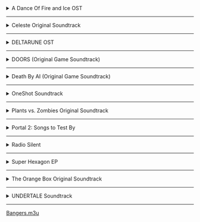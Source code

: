 <!--
TODO:
- Celeste Soundtrack in FLAC (currently MP3s from Steam)
- Celeste
B-Sides & Farewell
- JS&B OST
- Minecraft OST (maybe not, Microsoft might get mad)
- Geometry Dash (with the NCS event levels)
- Cuphead OST
-->
<!-- files -->
<details>
	<hr />
	<summary>A Dance Of Fire and Ice OST</summary>
	<a
		class="link"
		href="A%20Dance%20Of%20Fire%20and%20Ice%20OST%2FA%20Dance%20Of%20Fire%20And%20Ice%20OST.jpg"
		>A Dance Of Fire And Ice OST.jpg</a
	><br />
	<a
		class="link"
		href="A%20Dance%20Of%20Fire%20and%20Ice%20OST%2FA%20Dance%20of%20Fire%20and%20Ice.flac"
		>A Dance of Fire and Ice.flac</a
	><br />
	<a class="link" href="A%20Dance%20Of%20Fire%20and%20Ice%20OST%2FOffbeats.flac"
		>Offbeats.flac</a
	><br />
	<a
		class="link"
		href="A%20Dance%20Of%20Fire%20and%20Ice%20OST%2FThe%20Wind-Up.flac"
		>The Wind-Up.flac</a
	><br />
	<a
		class="link"
		href="A%20Dance%20Of%20Fire%20and%20Ice%20OST%2FLove%20Letters.flac"
		>Love Letters.flac</a
	><br />
	<a
		class="link"
		href="A%20Dance%20Of%20Fire%20and%20Ice%20OST%2FThe%20Midnight%20Train.flac"
		>The Midnight Train.flac</a
	><br />
	<a class="link" href="A%20Dance%20Of%20Fire%20and%20Ice%20OST%2FPulse.flac"
		>Pulse.flac</a
	><br />
	<a
		class="link"
		href="A%20Dance%20Of%20Fire%20and%20Ice%20OST%2FThanks%20For%20Playing%20My%20Game.flac"
		>Thanks For Playing My Game.flac</a
	><br />
	<a
		class="link"
		href="A%20Dance%20Of%20Fire%20and%20Ice%20OST%2FSpin%202%20Win.flac"
		>Spin 2 Win.flac</a
	><br />
	<a
		class="link"
		href="A%20Dance%20Of%20Fire%20and%20Ice%20OST%2FJungle%20City.flac"
		>Jungle City.flac</a
	><br />
	<a
		class="link"
		href="A%20Dance%20Of%20Fire%20and%20Ice%20OST%2FButterfly%20Planet.flac"
		>Butterfly Planet.flac</a
	><br />
	<a
		class="link"
		href="A%20Dance%20Of%20Fire%20and%20Ice%20OST%2FArtificial%20Chariot.flac"
		>Artificial Chariot.flac</a
	><br />
	<a
		class="link"
		href="A%20Dance%20Of%20Fire%20and%20Ice%20OST%2FThird%20Wave%20Flip-Flop.flac"
		>Third Wave Flip-Flop.flac</a
	><br />
	<a
		class="link"
		href="A%20Dance%20Of%20Fire%20and%20Ice%20OST%2FOne%20forgotten%20night.flac"
		>One forgotten night.flac</a
	><br />
	<a
		class="link"
		href="A%20Dance%20Of%20Fire%20and%20Ice%20OST%2FBonus%20-%20A%20Dance%20of%20Fire%20and%20Ice%20%5BRabbit%20ver.%5D.flac"
		>Bonus - A Dance of Fire and Ice [Rabbit ver.].flac</a
	><br />
	<a
		class="link"
		href="A%20Dance%20Of%20Fire%20and%20Ice%20OST%2FBonus%20-%20A%20Dance%20of%20Fire%20and%20Ice%20%5BSpooky%20ver.%5D.flac"
		>Bonus - A Dance of Fire and Ice [Spooky ver.].flac</a
	><br />
	<a class="link" href="A%20Dance%20Of%20Fire%20and%20Ice%20OST%2FIt%20Go.flac"
		>It Go.flac</a
	><br />
	<a class="link" href="A%20Dance%20Of%20Fire%20and%20Ice%20OST%2FLORELEI.flac"
		>LORELEI.flac</a
	><br />
</details>
<hr />
<details>
	<hr />
	<summary>Celeste Original Soundtrack</summary>
	<a
		class="link"
		href="Celeste%20Original%20Soundtrack%2FCeleste%20Original%20Soundtrack.png"
		>Celeste Original Soundtrack.png</a
	><br />
	<a class="link" href="Celeste%20Original%20Soundtrack%2FPrologue.mp3"
		>Prologue.mp3</a
	><br />
	<a class="link" href="Celeste%20Original%20Soundtrack%2FFirst%20Steps.mp3"
		>First Steps.mp3</a
	><br />
	<a class="link" href="Celeste%20Original%20Soundtrack%2FResurrections.mp3"
		>Resurrections.mp3</a
	><br />
	<a class="link" href="Celeste%20Original%20Soundtrack%2FAwake.mp3"
		>Awake.mp3</a
	><br />
	<a
		class="link"
		href="Celeste%20Original%20Soundtrack%2FPostcard%20from%20Celeste%20Mountain.mp3"
		>Postcard from Celeste Mountain.mp3</a
	><br />
	<a class="link" href="Celeste%20Original%20Soundtrack%2FChecking%20In.mp3"
		>Checking In.mp3</a
	><br />
	<a
		class="link"
		href="Celeste%20Original%20Soundtrack%2FSpirit%20of%20Hospitality.mp3"
		>Spirit of Hospitality.mp3</a
	><br />
	<a
		class="link"
		href="Celeste%20Original%20Soundtrack%2FScattered%20and%20Lost.mp3"
		>Scattered and Lost.mp3</a
	><br />
	<a class="link" href="Celeste%20Original%20Soundtrack%2FGolden.mp3"
		>Golden.mp3</a
	><br />
	<a class="link" href="Celeste%20Original%20Soundtrack%2FAnxiety.mp3"
		>Anxiety.mp3</a
	><br />
	<a
		class="link"
		href="Celeste%20Original%20Soundtrack%2FQuiet%20and%20Falling.mp3"
		>Quiet and Falling.mp3</a
	><br />
	<a class="link" href="Celeste%20Original%20Soundtrack%2FIn%20the%20Mirror.mp3"
		>In the Mirror.mp3</a
	><br />
	<a
		class="link"
		href="Celeste%20Original%20Soundtrack%2FMadeline%20and%20Theo.mp3"
		>Madeline and Theo.mp3</a
	><br />
	<a class="link" href="Celeste%20Original%20Soundtrack%2FStarjump.mp3"
		>Starjump.mp3</a
	><br />
	<a class="link" href="Celeste%20Original%20Soundtrack%2FReflection.mp3"
		>Reflection.mp3</a
	><br />
	<a
		class="link"
		href="Celeste%20Original%20Soundtrack%2FConfronting%20Myself.mp3"
		>Confronting Myself.mp3</a
	><br />
	<a class="link" href="Celeste%20Original%20Soundtrack%2FLittle%20Goth.mp3"
		>Little Goth.mp3</a
	><br />
	<a
		class="link"
		href="Celeste%20Original%20Soundtrack%2FReach%20for%20the%20Summit.mp3"
		>Reach for the Summit.mp3</a
	><br />
	<a class="link" href="Celeste%20Original%20Soundtrack%2FExhale.mp3"
		>Exhale.mp3</a
	><br />
	<a
		class="link"
		href="Celeste%20Original%20Soundtrack%2FHeart%20of%20the%20Mountain.mp3"
		>Heart of the Mountain.mp3</a
	><br />
	<a
		class="link"
		href="Celeste%20Original%20Soundtrack%2FMy%20Dearest%20Friends.mp3"
		>My Dearest Friends.mp3</a
	><br />
</details>
<hr />
<details>
	<hr />
	<summary>DELTARUNE OST</summary>
	<details>
		<hr />
		<summary>Chapter 1</summary>
		<a
			class="link"
			href="DELTARUNE%20OST%2FChapter%201%2FDELTARUNE%20Chapter%201%20OST.png"
			>DELTARUNE Chapter 1 OST.png</a
		><br />
		<a class="link" href="DELTARUNE%20OST%2FChapter%201%2FANOTHER%20HIM.flac"
			>ANOTHER HIM.flac</a
		><br />
		<a class="link" href="DELTARUNE%20OST%2FChapter%201%2FBeginning.flac"
			>Beginning.flac</a
		><br />
		<a class="link" href="DELTARUNE%20OST%2FChapter%201%2FSchool.flac"
			>School.flac</a
		><br />
		<a class="link" href="DELTARUNE%20OST%2FChapter%201%2FSusie.flac"
			>Susie.flac</a
		><br />
		<a class="link" href="DELTARUNE%20OST%2FChapter%201%2FThe%20Door.flac"
			>The Door.flac</a
		><br />
		<a class="link" href="DELTARUNE%20OST%2FChapter%201%2FCliffs.flac"
			>Cliffs.flac</a
		><br />
		<a class="link" href="DELTARUNE%20OST%2FChapter%201%2FThe%20Chase.flac"
			>The Chase.flac</a
		><br />
		<a class="link" href="DELTARUNE%20OST%2FChapter%201%2FThe%20Legend.flac"
			>The Legend.flac</a
		><br />
		<a class="link" href="DELTARUNE%20OST%2FChapter%201%2FLancer.flac"
			>Lancer.flac</a
		><br />
		<a class="link" href="DELTARUNE%20OST%2FChapter%201%2FRude%20Buster.flac"
			>Rude Buster.flac</a
		><br />
		<a class="link" href="DELTARUNE%20OST%2FChapter%201%2FEmpty%20Town.flac"
			>Empty Town.flac</a
		><br />
		<a class="link" href="DELTARUNE%20OST%2FChapter%201%2FWeird%20Birds.flac"
			>Weird Birds.flac</a
		><br />
		<a
			class="link"
			href="DELTARUNE%20OST%2FChapter%201%2FField%20of%20Hopes%20and%20Dreams.flac"
			>Field of Hopes and Dreams.flac</a
		><br />
		<a
			class="link"
			href="DELTARUNE%20OST%2FChapter%201%2FFanfare%20(from%20Rose%20of%20Winter).flac"
			>Fanfare (from Rose of Winter).flac</a
		><br />
		<a class="link" href="DELTARUNE%20OST%2FChapter%201%2FLantern.flac"
			>Lantern.flac</a
		><br />
		<a class="link" href="DELTARUNE%20OST%2FChapter%201%2FI'm%20Very%20Bad.flac"
			>I'm Very Bad.flac</a
		><br />
		<a class="link" href="DELTARUNE%20OST%2FChapter%201%2FChecker%20Dance.flac"
			>Checker Dance.flac</a
		><br />
		<a class="link" href="DELTARUNE%20OST%2FChapter%201%2FQuiet%20Autumn.flac"
			>Quiet Autumn.flac</a
		><br />
		<a class="link" href="DELTARUNE%20OST%2FChapter%201%2FScarlet%20Forest.flac"
			>Scarlet Forest.flac</a
		><br />
		<a class="link" href="DELTARUNE%20OST%2FChapter%201%2FThrash%20Machine.flac"
			>Thrash Machine.flac</a
		><br />
		<a class="link" href="DELTARUNE%20OST%2FChapter%201%2FVs.%20Lancer.flac"
			>Vs. Lancer.flac</a
		><br />
		<a class="link" href="DELTARUNE%20OST%2FChapter%201%2FBasement.flac"
			>Basement.flac</a
		><br />
		<a class="link" href="DELTARUNE%20OST%2FChapter%201%2FImminent%20Death.flac"
			>Imminent Death.flac</a
		><br />
		<a class="link" href="DELTARUNE%20OST%2FChapter%201%2FVs.%20Susie.flac"
			>Vs. Susie.flac</a
		><br />
		<a class="link" href="DELTARUNE%20OST%2FChapter%201%2FCard%20Castle.flac"
			>Card Castle.flac</a
		><br />
		<a class="link" href="DELTARUNE%20OST%2FChapter%201%2FRouxls%20Kaard.flac"
			>Rouxls Kaard.flac</a
		><br />
		<a class="link" href="DELTARUNE%20OST%2FChapter%201%2FApril%202012.flac"
			>April 2012.flac</a
		><br />
		<a class="link" href="DELTARUNE%20OST%2FChapter%201%2FHip%20Shop.flac"
			>Hip Shop.flac</a
		><br />
		<a class="link" href="DELTARUNE%20OST%2FChapter%201%2FGallery.flac"
			>Gallery.flac</a
		><br />
		<a class="link" href="DELTARUNE%20OST%2FChapter%201%2FChaos%20King.flac"
			>Chaos King.flac</a
		><br />
		<a class="link" href="DELTARUNE%20OST%2FChapter%201%2FDarkness%20Falls.flac"
			>Darkness Falls.flac</a
		><br />
		<a class="link" href="DELTARUNE%20OST%2FChapter%201%2FThe%20Circus.flac"
			>The Circus.flac</a
		><br />
		<a
			class="link"
			href="DELTARUNE%20OST%2FChapter%201%2FTHE%20WORLD%20REVOLVING.flac"
			>THE WORLD REVOLVING.flac</a
		><br />
		<a class="link" href="DELTARUNE%20OST%2FChapter%201%2FFriendship.flac"
			>Friendship.flac</a
		><br />
		<a class="link" href="DELTARUNE%20OST%2FChapter%201%2FTHE%20HOLY.flac"
			>THE HOLY.flac</a
		><br />
		<a class="link" href="DELTARUNE%20OST%2FChapter%201%2FYour%20Power.flac"
			>Your Power.flac</a
		><br />
		<a
			class="link"
			href="DELTARUNE%20OST%2FChapter%201%2FA%20Town%20Called%20Hometown.flac"
			>A Town Called Hometown.flac</a
		><br />
		<a
			class="link"
			href="DELTARUNE%20OST%2FChapter%201%2FYou%20Can%20Always%20Come%20Home.flac"
			>You Can Always Come Home.flac</a
		><br />
		<a class="link" href="DELTARUNE%20OST%2FChapter%201%2FDon't%20Forget.flac"
			>Don't Forget.flac</a
		><br />
		<a
			class="link"
			href="DELTARUNE%20OST%2FChapter%201%2FBefore%20the%20Story.flac"
			>Before the Story.flac</a
		><br />
	</details>
	<hr />
	<details>
		<hr />
		<summary>Chapter 2</summary>
		<a
			class="link"
			href="DELTARUNE%20OST%2FChapter%202%2FDELTARUNE%20Chapter%202%20OST.png"
			>DELTARUNE Chapter 2 OST.png</a
		><br />
		<a class="link" href="DELTARUNE%20OST%2FChapter%202%2FFaint%20Glow.flac"
			>Faint Glow.flac</a
		><br />
		<a
			class="link"
			href="DELTARUNE%20OST%2FChapter%202%2FGirl%20Next%20Door.flac"
			>Girl Next Door.flac</a
		><br />
		<a
			class="link"
			href="DELTARUNE%20OST%2FChapter%202%2FMy%20Castle%20Town.flac"
			>My Castle Town.flac</a
		><br />
		<a class="link" href="DELTARUNE%20OST%2FChapter%202%2FOhhhhohohoho!.flac"
			>Ohhhhohohoho!.flac</a
		><br />
		<a class="link" href="DELTARUNE%20OST%2FChapter%202%2FQueen.flac"
			>Queen.flac</a
		><br />
		<a
			class="link"
			href="DELTARUNE%20OST%2FChapter%202%2FA%20CYBER'S%20WORLD%3F.flac"
			>A CYBER'S WORLD?.flac</a
		><br />
		<a
			class="link"
			href="DELTARUNE%20OST%2FChapter%202%2FA%20Simple%20Diversion.flac"
			>A Simple Diversion.flac</a
		><br />
		<a
			class="link"
			href="DELTARUNE%20OST%2FChapter%202%2FAlmost%20To%20The%20Guys!.flac"
			>Almost To The Guys!.flac</a
		><br />
		<a class="link" href="DELTARUNE%20OST%2FChapter%202%2FCool%20Beat.flac"
			>Cool Beat.flac</a
		><br />
		<a
			class="link"
			href="DELTARUNE%20OST%2FChapter%202%2FWhen%20I%20Get%20Mad%20I%20Dance%20Like%20This.flac"
			>When I Get Mad I Dance Like This.flac</a
		><br />
		<a
			class="link"
			href="DELTARUNE%20OST%2FChapter%202%2FCyber%20Battle%20(Solo).flac"
			>Cyber Battle (Solo).flac</a
		><br />
		<a
			class="link"
			href="DELTARUNE%20OST%2FChapter%202%2FWhen%20I%20Get%20Happy%20I%20Dance%20Like%20This.flac"
			>When I Get Happy I Dance Like This.flac</a
		><br />
		<a class="link" href="DELTARUNE%20OST%2FChapter%202%2FSound%20Studio.flac"
			>Sound Studio.flac</a
		><br />
		<a class="link" href="DELTARUNE%20OST%2FChapter%202%2FBerdly.flac"
			>Berdly.flac</a
		><br />
		<a class="link" href="DELTARUNE%20OST%2FChapter%202%2FSmart%20Race.flac"
			>Smart Race.flac</a
		><br />
		<a
			class="link"
			href="DELTARUNE%20OST%2FChapter%202%2FFaint%20Courage%20(Game%20Over).flac"
			>Faint Courage (Game Over).flac</a
		><br />
		<a
			class="link"
			href="DELTARUNE%20OST%2FChapter%202%2FWELCOME%20TO%20THE%20CITY.flac"
			>WELCOME TO THE CITY.flac</a
		><br />
		<a class="link" href="DELTARUNE%20OST%2FChapter%202%2FMini%20Studio.flac"
			>Mini Studio.flac</a
		><br />
		<a class="link" href="DELTARUNE%20OST%2FChapter%202%2FHoliday%20Studio.flac"
			>Holiday Studio.flac</a
		><br />
		<a class="link" href="DELTARUNE%20OST%2FChapter%202%2FCool%20Mixtape.flac"
			>Cool Mixtape.flac</a
		><br />
		<a
			class="link"
			href="DELTARUNE%20OST%2FChapter%202%2FHEY%20EVERY%20%20%20%20!.flac"
			>HEY EVERY !.flac</a
		><br />
		<a class="link" href="DELTARUNE%20OST%2FChapter%202%2FSpamton.flac"
			>Spamton.flac</a
		><br />
		<a
			class="link"
			href="DELTARUNE%20OST%2FChapter%202%2FNOW'S%20YOUR%20CHANCE%20TO%20BE%20A.flac"
			>NOW'S YOUR CHANCE TO BE A.flac</a
		><br />
		<a
			class="link"
			href="DELTARUNE%20OST%2FChapter%202%2FElegant%20Entrance.flac"
			>Elegant Entrance.flac</a
		><br />
		<a
			class="link"
			href="DELTARUNE%20OST%2FChapter%202%2FBluebird%20of%20Misfortune.flac"
			>Bluebird of Misfortune.flac</a
		><br />
		<a class="link" href="DELTARUNE%20OST%2FChapter%202%2FPandora%20Palace.flac"
			>Pandora Palace.flac</a
		><br />
		<a class="link" href="DELTARUNE%20OST%2FChapter%202%2FKEYGEN.flac"
			>KEYGEN.flac</a
		><br />
		<a
			class="link"
			href="DELTARUNE%20OST%2FChapter%202%2FAcid%20Tunnel%20of%20Love.flac"
			>Acid Tunnel of Love.flac</a
		><br />
		<a
			class="link"
			href="DELTARUNE%20OST%2FChapter%202%2FIt's%20Pronounced%20%22Rules%22.flac"
			>It's Pronounced "Rules".flac</a
		><br />
		<a class="link" href="DELTARUNE%20OST%2FChapter%202%2FLost%20Girl.flac"
			>Lost Girl.flac</a
		><br />
		<a class="link" href="DELTARUNE%20OST%2FChapter%202%2FFerris%20Wheel.flac"
			>Ferris Wheel.flac</a
		><br />
		<a
			class="link"
			href="DELTARUNE%20OST%2FChapter%202%2FAttack%20of%20the%20Killer%20Queen.flac"
			>Attack of the Killer Queen.flac</a
		><br />
		<a class="link" href="DELTARUNE%20OST%2FChapter%202%2FGiga%20Size.flac"
			>Giga Size.flac</a
		><br />
		<a
			class="link"
			href="DELTARUNE%20OST%2FChapter%202%2FPowers%20Combined.flac"
			>Powers Combined.flac</a
		><br />
		<a
			class="link"
			href="DELTARUNE%20OST%2FChapter%202%2FKnock%20You%20Down%20!!.flac"
			>Knock You Down !!.flac</a
		><br />
		<a
			class="link"
			href="DELTARUNE%20OST%2FChapter%202%2FThe%20Dark%20Truth.flac"
			>The Dark Truth.flac</a
		><br />
		<a class="link" href="DELTARUNE%20OST%2FChapter%202%2FDigital%20Roots.flac"
			>Digital Roots.flac</a
		><br />
		<a
			class="link"
			href="DELTARUNE%20OST%2FChapter%202%2FDeal%20Gone%20Wrong.flac"
			>Deal Gone Wrong.flac</a
		><br />
		<a class="link" href="DELTARUNE%20OST%2FChapter%202%2FBIG%20SHOT.flac"
			>BIG SHOT.flac</a
		><br />
		<a class="link" href="DELTARUNE%20OST%2FChapter%202%2FA%20Real%20Boy!.flac"
			>A Real Boy!.flac</a
		><br />
		<a class="link" href="DELTARUNE%20OST%2FChapter%202%2FDialtone.flac"
			>Dialtone.flac</a
		><br />
		<a class="link" href="DELTARUNE%20OST%2FChapter%202%2Fsans..flac"
			>sans..flac</a
		><br />
		<a
			class="link"
			href="DELTARUNE%20OST%2FChapter%202%2FChill%20Jailbreak%20Alarm%20To%20Study%20And%20Relax%20To.flac"
			>Chill Jailbreak Alarm To Study And Relax To.flac</a
		><br />
		<a
			class="link"
			href="DELTARUNE%20OST%2FChapter%202%2FYou%20Can%20Always%20Come%20Home.flac"
			>You Can Always Come Home.flac</a
		><br />
		<a
			class="link"
			href="DELTARUNE%20OST%2FChapter%202%2FUntil%20Next%20Time.flac"
			>Until Next Time.flac</a
		><br />
		<a
			class="link"
			href="DELTARUNE%20OST%2FChapter%202%2FBefore%20The%20Story.flac"
			>Before The Story.flac</a
		><br />
		<a
			class="link"
			href="DELTARUNE%20OST%2FChapter%202%2FBerdly%20(Rejected%20Concept).flac"
			>Berdly (Rejected Concept).flac</a
		><br />
	</details>
	<hr />
	<details>
		<hr />
		<summary>Chapters 3+4</summary>
		<a
			class="link"
			href="DELTARUNE%20OST%2FChapters%203%2B4%2FDELTARUNE%20Chapters%203%2B4%20OST.png"
			>DELTARUNE Chapters 3+4 OST.png</a
		><br />
		<a
			class="link"
			href="DELTARUNE%20OST%2FChapters%203%2B4%2FFlashback%20(Excerpt).flac"
			>Flashback (Excerpt).flac</a
		><br />
		<a
			class="link"
			href="DELTARUNE%20OST%2FChapters%203%2B4%2FFeature%20Presentation.flac"
			>Feature Presentation.flac</a
		><br />
		<a
			class="link"
			href="DELTARUNE%20OST%2FChapters%203%2B4%2FAnd%20Now%20For%20Today%E2%80%99s%20Sponsors%E2%80%A6!.flac"
			>And Now For Today’s Sponsors…!.flac</a
		><br />
		<a
			class="link"
			href="DELTARUNE%20OST%2FChapters%203%2B4%2FMIKE%2C%20the%20BOARD%2C%20please!.flac"
			>MIKE, the BOARD, please!.flac</a
		><br />
		<a
			class="link"
			href="DELTARUNE%20OST%2FChapters%203%2B4%2FSandy%20Board.flac"
			>Sandy Board.flac</a
		><br />
		<a
			class="link"
			href="DELTARUNE%20OST%2FChapters%203%2B4%2FAdventure%20Board.flac"
			>Adventure Board.flac</a
		><br />
		<a class="link" href="DELTARUNE%20OST%2FChapters%203%2B4%2FQuery%3F.flac"
			>Query?.flac</a
		><br />
		<a class="link" href="DELTARUNE%20OST%2FChapters%203%2B4%2FQuiz!.flac"
			>Quiz!.flac</a
		><br />
		<a
			class="link"
			href="DELTARUNE%20OST%2FChapters%203%2B4%2FDig!%20Dig!%20To%20The%20Center%20of%20the%20Earth!.flac"
			>Dig! Dig! To The Center of the Earth!.flac</a
		><br />
		<a
			class="link"
			href="DELTARUNE%20OST%2FChapters%203%2B4%2FPushing%20Buddies.flac"
			>Pushing Buddies.flac</a
		><br />
		<a
			class="link"
			href="DELTARUNE%20OST%2FChapters%203%2B4%2FRuder%20Buster.flac"
			>Ruder Buster.flac</a
		><br />
		<a
			class="link"
			href="DELTARUNE%20OST%2FChapters%203%2B4%2FPhysical%20Challenge.flac"
			>Physical Challenge.flac</a
		><br />
		<a
			class="link"
			href="DELTARUNE%20OST%2FChapters%203%2B4%2FBoard%20Clear!.flac"
			>Board Clear!.flac</a
		><br />
		<a
			class="link"
			href="DELTARUNE%20OST%2FChapters%203%2B4%2FWelcome%20to%20the%20Green%20Room.flac"
			>Welcome to the Green Room.flac</a
		><br />
		<a
			class="link"
			href="DELTARUNE%20OST%2FChapters%203%2B4%2FVapor%20Buster.flac"
			>Vapor Buster.flac</a
		><br />
		<a
			class="link"
			href="DELTARUNE%20OST%2FChapters%203%2B4%2FParadise%2C%20Paradise.flac"
			>Paradise, Paradise.flac</a
		><br />
		<a class="link" href="DELTARUNE%20OST%2FChapters%203%2B4%2FRaft%20Ride.flac"
			>Raft Ride.flac</a
		><br />
		<a
			class="link"
			href="DELTARUNE%20OST%2FChapters%203%2B4%2FSOUTH%20OF%20THE%20BORDER!!.flac"
			>SOUTH OF THE BORDER!!.flac</a
		><br />
		<a
			class="link"
			href="DELTARUNE%20OST%2FChapters%203%2B4%2FSound%20Check.flac"
			>Sound Check.flac</a
		><br />
		<a
			class="link"
			href="DELTARUNE%20OST%2FChapters%203%2B4%2FRaise%20Up%20Your%20Bat.flac"
			>Raise Up Your Bat.flac</a
		><br />
		<a
			class="link"
			href="DELTARUNE%20OST%2FChapters%203%2B4%2FKING%20OF%20ROLYPOLY.flac"
			>KING OF ROLYPOLY.flac</a
		><br />
		<a
			class="link"
			href="DELTARUNE%20OST%2FChapters%203%2B4%2FGlowing%20Snow.flac"
			>Glowing Snow.flac</a
		><br />
		<a
			class="link"
			href="DELTARUNE%20OST%2FChapters%203%2B4%2FBig%20City%20Board.flac"
			>Big City Board.flac</a
		><br />
		<a
			class="link"
			href="DELTARUNE%20OST%2FChapters%203%2B4%2FDoom%20Board.flac"
			>Doom Board.flac</a
		><br />
		<a
			class="link"
			href="DELTARUNE%20OST%2FChapters%203%2B4%2FMetaphysical%20Challenge.flac"
			>Metaphysical Challenge.flac</a
		><br />
		<a class="link" href="DELTARUNE%20OST%2FChapters%203%2B4%2FTV%20WORLD.flac"
			>TV WORLD.flac</a
		><br />
		<a
			class="link"
			href="DELTARUNE%20OST%2FChapters%203%2B4%2FIt%E2%80%99s%20TV%20Time!.flac"
			>It’s TV Time!.flac</a
		><br />
		<a
			class="link"
			href="DELTARUNE%20OST%2FChapters%203%2B4%2FHall%20of%20Fame.flac"
			>Hall of Fame.flac</a
		><br />
		<a class="link" href="DELTARUNE%20OST%2FChapters%203%2B4%2FBreath.flac"
			>Breath.flac</a
		><br />
		<a
			class="link"
			href="DELTARUNE%20OST%2FChapters%203%2B4%2FBlack%20Knife.flac"
			>Black Knife.flac</a
		><br />
		<a class="link" href="DELTARUNE%20OST%2FChapters%203%2B4%2FCrickets.flac"
			>Crickets.flac</a
		><br />
		<a class="link" href="DELTARUNE%20OST%2FChapters%203%2B4%2FDump.flac"
			>Dump.flac</a
		><br />
		<a class="link" href="DELTARUNE%20OST%2FChapters%203%2B4%2FSWORD.flac"
			>SWORD.flac</a
		><br />
		<a
			class="link"
			href="DELTARUNE%20OST%2FChapters%203%2B4%2FNORTHERNLIGHT.flac"
			>NORTHERNLIGHT.flac</a
		><br />
		<a class="link" href="DELTARUNE%20OST%2FChapters%203%2B4%2FGLACEIR.flac"
			>GLACEIR.flac</a
		><br />
		<a class="link" href="DELTARUNE%20OST%2FChapters%203%2B4%2FBIT%20ROOTS.flac"
			>BIT ROOTS.flac</a
		><br />
		<a class="link" href="DELTARUNE%20OST%2FChapters%203%2B4%2FERAM.flac"
			>ERAM.flac</a
		><br />
		<a
			class="link"
			href="DELTARUNE%20OST%2FChapters%203%2B4%2FBURNING%20EYES.flac"
			>BURNING EYES.flac</a
		><br />
		<a
			class="link"
			href="DELTARUNE%20OST%2FChapters%203%2B4%2FOld%20wooden%20rafters.flac"
			>Old wooden rafters.flac</a
		><br />
		<a class="link" href="DELTARUNE%20OST%2FChapters%203%2B4%2FHymn.flac"
			>Hymn.flac</a
		><br />
		<a
			class="link"
			href="DELTARUNE%20OST%2FChapters%203%2B4%2FAnother%20day%20in%20hometown.flac"
			>Another day in hometown.flac</a
		><br />
		<a class="link" href="DELTARUNE%20OST%2FChapters%203%2B4%2FFriends.flac"
			>Friends.flac</a
		><br />
		<a
			class="link"
			href="DELTARUNE%20OST%2FChapters%203%2B4%2FCastle%20Funk.flac"
			>Castle Funk.flac</a
		><br />
		<a
			class="link"
			href="DELTARUNE%20OST%2FChapters%203%2B4%2FKnock%20You%20Down!!%20(Rhythm%20Ver.).flac"
			>Knock You Down!! (Rhythm Ver.).flac</a
		><br />
		<a
			class="link"
			href="DELTARUNE%20OST%2FChapters%203%2B4%2FGingerbread%20House.flac"
			>Gingerbread House.flac</a
		><br />
		<a
			class="link"
			href="DELTARUNE%20OST%2FChapters%203%2B4%2FThe%20distance%20between%20two.flac"
			>The distance between two.flac</a
		><br />
		<a class="link" href="DELTARUNE%20OST%2FChapters%203%2B4%2FC.flac">C.flac</a
		><br />
		<a class="link" href="DELTARUNE%20OST%2FChapters%203%2B4%2FATRIUM.flac"
			>ATRIUM.flac</a
		><br />
		<a
			class="link"
			href="DELTARUNE%20OST%2FChapters%203%2B4%2FDark%20Sanctuary.flac"
			>Dark Sanctuary.flac</a
		><br />
		<a
			class="link"
			href="DELTARUNE%20OST%2FChapters%203%2B4%2FFrom%20Now%20On%20(Battle%202).flac"
			>From Now On (Battle 2).flac</a
		><br />
		<a
			class="link"
			href="DELTARUNE%20OST%2FChapters%203%2B4%2FGyaa%20Ha%20ha!.flac"
			>Gyaa Ha ha!.flac</a
		><br />
		<a class="link" href="DELTARUNE%20OST%2FChapters%203%2B4%2FFireplace.flac"
			>Fireplace.flac</a
		><br />
		<a
			class="link"
			href="DELTARUNE%20OST%2FChapters%203%2B4%2FA%20DARK%20ZONE.flac"
			>A DARK ZONE.flac</a
		><br />
		<a
			class="link"
			href="DELTARUNE%20OST%2FChapters%203%2B4%2FMysterious%20Ringing.flac"
			>Mysterious Ringing.flac</a
		><br />
		<a
			class="link"
			href="DELTARUNE%20OST%2FChapters%203%2B4%2FEver%20Higher.flac"
			>Ever Higher.flac</a
		><br />
		<a
			class="link"
			href="DELTARUNE%20OST%2FChapters%203%2B4%2FWise%20words.flac"
			>Wise words.flac</a
		><br />
		<a
			class="link"
			href="DELTARUNE%20OST%2FChapters%203%2B4%2FPiano%20that%20may%20not%20be%20played%20that%20well.flac"
			>Piano that may not be played that well.flac</a
		><br />
		<a
			class="link"
			href="DELTARUNE%20OST%2FChapters%203%2B4%2FHammer%20of%20Justice.flac"
			>Hammer of Justice.flac</a
		><br />
		<a class="link" href="DELTARUNE%20OST%2FChapters%203%2B4%2F12am.flac"
			>12am.flac</a
		><br />
		<a
			class="link"
			href="DELTARUNE%20OST%2FChapters%203%2B4%2FThe%20Second%20Sanctuary.flac"
			>The Second Sanctuary.flac</a
		><br />
		<a class="link" href="DELTARUNE%20OST%2FChapters%203%2B4%2FRipple.flac"
			>Ripple.flac</a
		><br />
		<a class="link" href="DELTARUNE%20OST%2FChapters%203%2B4%2F13am.flac"
			>13am.flac</a
		><br />
		<a
			class="link"
			href="DELTARUNE%20OST%2FChapters%203%2B4%2FThe%20Third%20Sanctuary.flac"
			>The Third Sanctuary.flac</a
		><br />
		<a
			class="link"
			href="DELTARUNE%20OST%2FChapters%203%2B4%2FDark%20Place.flac"
			>Dark Place.flac</a
		><br />
		<a
			class="link"
			href="DELTARUNE%20OST%2FChapters%203%2B4%2FHeavy%20Footsteps.flac"
			>Heavy Footsteps.flac</a
		><br />
		<a
			class="link"
			href="DELTARUNE%20OST%2FChapters%203%2B4%2FCrumbling%20Tower.flac"
			>Crumbling Tower.flac</a
		><br />
		<a class="link" href="DELTARUNE%20OST%2FChapters%203%2B4%2FSPAWN.flac"
			>SPAWN.flac</a
		><br />
		<a class="link" href="DELTARUNE%20OST%2FChapters%203%2B4%2FGUARDIAN.flac"
			>GUARDIAN.flac</a
		><br />
		<a
			class="link"
			href="DELTARUNE%20OST%2FChapters%203%2B4%2FNeed%20a%20hand!%3F.flac"
			>Need a hand!?.flac</a
		><br />
		<a
			class="link"
			href="DELTARUNE%20OST%2FChapters%203%2B4%2FThe%20place%20where%20it%20rained.flac"
			>The place where it rained.flac</a
		><br />
		<a
			class="link"
			href="DELTARUNE%20OST%2FChapters%203%2B4%2FThe%20Ol%E2%80%99%20Jitterbug.flac"
			>The Ol’ Jitterbug.flac</a
		><br />
		<a
			class="link"
			href="DELTARUNE%20OST%2FChapters%203%2B4%2FNeverending%20Night.flac"
			>Neverending Night.flac</a
		><br />
		<a
			class="link"
			href="DELTARUNE%20OST%2FChapters%203%2B4%2FThe%20LEGEND...%3F.flac"
			>The LEGEND...?.flac</a
		><br />
		<a
			class="link"
			href="DELTARUNE%20OST%2FChapters%203%2B4%2FWith%20Hope%20Crossed%20On%20Our%20Hearts.flac"
			>With Hope Crossed On Our Hearts.flac</a
		><br />
		<a
			class="link"
			href="DELTARUNE%20OST%2FChapters%203%2B4%2FVolume%20Adjustment.flac"
			>Volume Adjustment.flac</a
		><br />
		<a class="link" href="DELTARUNE%20OST%2FChapters%203%2B4%2FCatswing.flac"
			>Catswing.flac</a
		><br />
		<a class="link" href="DELTARUNE%20OST%2FChapters%203%2B4%2FAIRWAVES.flac"
			>AIRWAVES.flac</a
		><br />
		<a
			class="link"
			href="DELTARUNE%20OST%2FChapters%203%2B4%2FConcert%20for%20you.flac"
			>Concert for you.flac</a
		><br />
	</details>
	<hr />
</details>
<hr />
<details>
	<hr />
	<summary>DOORS (Original Game Soundtrack)</summary>
	<details>
		<hr />
		<summary>Volume 1</summary>
		<a
			class="link"
			href="DOORS%20(Original%20Game%20Soundtrack)%2FVolume%201%2FDOORS%20(Original%20Game%20Soundtrack)%2C%20Vol.%201%20-%20EP.jpg"
			>DOORS (Original Game Soundtrack), Vol. 1 - EP.jpg</a
		><br />
		<a
			class="link"
			href="DOORS%20(Original%20Game%20Soundtrack)%2FVolume%201%2FDawn%20Of%20The%20Doors.flac"
			>Dawn Of The Doors.flac</a
		><br />
		<a
			class="link"
			href="DOORS%20(Original%20Game%20Soundtrack)%2FVolume%201%2FHere%20I%20Come.flac"
			>Here I Come.flac</a
		><br />
		<a
			class="link"
			href="DOORS%20(Original%20Game%20Soundtrack)%2FVolume%201%2FUnhinged.flac"
			>Unhinged.flac</a
		><br />
		<a
			class="link"
			href="DOORS%20(Original%20Game%20Soundtrack)%2FVolume%201%2FGuiding%20Light.flac"
			>Guiding Light.flac</a
		><br />
		<a
			class="link"
			href="DOORS%20(Original%20Game%20Soundtrack)%2FVolume%201%2FElevator%20Jam.flac"
			>Elevator Jam.flac</a
		><br />
	</details>
	<hr />
	<details>
		<hr />
		<summary>Volume 2</summary>
		<a
			class="link"
			href="DOORS%20(Original%20Game%20Soundtrack)%2FVolume%202%2FDOORS%20(Original%20Game%20Soundtrack)%2C%20Vol.%202%20-%20EP.jpg"
			>DOORS (Original Game Soundtrack), Vol. 2 - EP.jpg</a
		><br />
		<a
			class="link"
			href="DOORS%20(Original%20Game%20Soundtrack)%2FVolume%202%2FJeff's%20Jingle.flac"
			>Jeff's Jingle.flac</a
		><br />
		<a
			class="link"
			href="DOORS%20(Original%20Game%20Soundtrack)%2FVolume%202%2FUnhinged%20II.flac"
			>Unhinged II.flac</a
		><br />
		<a
			class="link"
			href="DOORS%20(Original%20Game%20Soundtrack)%2FVolume%202%2FElevator%20Jammed.flac"
			>Elevator Jammed.flac</a
		><br />
		<a
			class="link"
			href="DOORS%20(Original%20Game%20Soundtrack)%2FVolume%202%2FCurious%20Light.flac"
			>Curious Light.flac</a
		><br />
		<a
			class="link"
			href="DOORS%20(Original%20Game%20Soundtrack)%2FVolume%202%2FTrailer%20Theme%20(Remix).flac"
			>Trailer Theme (Remix).flac</a
		><br />
		<a
			class="link"
			href="DOORS%20(Original%20Game%20Soundtrack)%2FVolume%202%2FElevator%20Jam%20(Remix).flac"
			>Elevator Jam (Remix).flac</a
		><br />
	</details>
	<hr />
	<details>
		<hr />
		<summary>Volume 3</summary>
		<a
			class="link"
			href="DOORS%20(Original%20Game%20Soundtrack)%2FVolume%203%2FDOORS%20(Original%20Game%20Soundtrack)%2C%20Vol.%203%20-%20EP.jpg"
			>DOORS (Original Game Soundtrack), Vol. 3 - EP.jpg</a
		><br />
		<a
			class="link"
			href="DOORS%20(Original%20Game%20Soundtrack)%2FVolume%203%2FDusk%20Of%20The%20Doors.flac"
			>Dusk Of The Doors.flac</a
		><br />
		<a
			class="link"
			href="DOORS%20(Original%20Game%20Soundtrack)%2FVolume%203%2FJeff's%20Jingle%20(DNB%20Remix).flac"
			>Jeff's Jingle (DNB Remix).flac</a
		><br />
		<a
			class="link"
			href="DOORS%20(Original%20Game%20Soundtrack)%2FVolume%203%2FMake%20Haste.flac"
			>Make Haste.flac</a
		><br />
		<a
			class="link"
			href="DOORS%20(Original%20Game%20Soundtrack)%2FVolume%203%2FSeek%20Merch%20Trailer%20Theme.flac"
			>Seek Merch Trailer Theme.flac</a
		><br />
		<a
			class="link"
			href="DOORS%20(Original%20Game%20Soundtrack)%2FVolume%203%2FElevator%20Jam%20(Retro%20Mode).flac"
			>Elevator Jam (Retro Mode).flac</a
		><br />
		<a
			class="link"
			href="DOORS%20(Original%20Game%20Soundtrack)%2FVolume%203%2FElevator%20Jam%20(April%20Fools).flac"
			>Elevator Jam (April Fools).flac</a
		><br />
	</details>
	<hr />
	<details>
		<hr />
		<summary>Volume 4</summary>
		<a
			class="link"
			href="DOORS%20(Original%20Game%20Soundtrack)%2FVolume%204%2FDOORS%20(Original%20Game%20Soundtrack)%2C%20Vol.%204%20-%20EP.jpg"
			>DOORS (Original Game Soundtrack), Vol. 4 - EP.jpg</a
		><br />
		<a
			class="link"
			href="DOORS%20(Original%20Game%20Soundtrack)%2FVolume%204%2FReady%20Or%20Not.flac"
			>Ready Or Not.flac</a
		><br />
		<a
			class="link"
			href="DOORS%20(Original%20Game%20Soundtrack)%2FVolume%204%2FReady%20To%20Rumble.flac"
			>Ready To Rumble.flac</a
		><br />
		<a
			class="link"
			href="DOORS%20(Original%20Game%20Soundtrack)%2FVolume%204%2FJeff's%20Jam.flac"
			>Jeff's Jam.flac</a
		><br />
		<a
			class="link"
			href="DOORS%20(Original%20Game%20Soundtrack)%2FVolume%204%2FOh%20Dam.flac"
			>Oh Dam.flac</a
		><br />
		<a
			class="link"
			href="DOORS%20(Original%20Game%20Soundtrack)%2FVolume%204%2FFresh%20Air%20(Ambience%20Version).flac"
			>Fresh Air (Ambience Version).flac</a
		><br />
		<a
			class="link"
			href="DOORS%20(Original%20Game%20Soundtrack)%2FVolume%204%2FFresh%20Air.flac"
			>Fresh Air.flac</a
		><br />
	</details>
	<hr />
</details>
<hr />
<details>
	<hr />
	<summary>Death By AI (Original Game Soundtrack)</summary>
	<details>
		<hr />
		<summary>Brotherhood</summary>
		<a
			class="link"
			href="Death%20By%20AI%20(Original%20Game%20Soundtrack)%2FBrotherhood%2FDeath%20By%20AI%3A%20Brotherhood%20(Original%20Game%20Soundtrack).jpg"
			>Death By AI: Brotherhood (Original Game Soundtrack).jpg</a
		><br />
		<a
			class="link"
			href="Death%20By%20AI%20(Original%20Game%20Soundtrack)%2FBrotherhood%2FBrotherhood.flac"
			>Brotherhood.flac</a
		><br />
		<a
			class="link"
			href="Death%20By%20AI%20(Original%20Game%20Soundtrack)%2FBrotherhood%2FRevolution!%20(Unused).flac"
			>Revolution! (Unused).flac</a
		><br />
	</details>
	<hr />
	<details>
		<hr />
		<summary>Lone Survivor</summary>
		<a
			class="link"
			href="Death%20By%20AI%20(Original%20Game%20Soundtrack)%2FLone%20Survivor%2FDeath%20By%20AI%3A%20Lone%20Survivor%20(Original%20Game%20Soundtrack).jpg"
			>Death By AI: Lone Survivor (Original Game Soundtrack).jpg</a
		><br />
		<a
			class="link"
			href="Death%20By%20AI%20(Original%20Game%20Soundtrack)%2FLone%20Survivor%2FLone%20Survivor.flac"
			>Lone Survivor.flac</a
		><br />
		<a
			class="link"
			href="Death%20By%20AI%20(Original%20Game%20Soundtrack)%2FLone%20Survivor%2FWriting%20Round%20(Lone%20Survivor).flac"
			>Writing Round (Lone Survivor).flac</a
		><br />
		<a
			class="link"
			href="Death%20By%20AI%20(Original%20Game%20Soundtrack)%2FLone%20Survivor%2FLone%20Survivor%20(Alternate%20Version).flac"
			>Lone Survivor (Alternate Version).flac</a
		><br />
	</details>
	<hr />
	<a
		class="link"
		href="Death%20By%20AI%20(Original%20Game%20Soundtrack)%2FDeath%20By%20AI%20(Original%20Game%20Soundtrack).jpg"
		>Death By AI (Original Game Soundtrack).jpg</a
	><br />
	<a
		class="link"
		href="Death%20By%20AI%20(Original%20Game%20Soundtrack)%2FMain%20Theme.flac"
		>Main Theme.flac</a
	><br />
	<a
		class="link"
		href="Death%20By%20AI%20(Original%20Game%20Soundtrack)%2FWriting%20Round.flac"
		>Writing Round.flac</a
	><br />
	<a
		class="link"
		href="Death%20By%20AI%20(Original%20Game%20Soundtrack)%2FWe%20All%20Lose%20Eventually.flac"
		>We All Lose Eventually.flac</a
	><br />
	<a
		class="link"
		href="Death%20By%20AI%20(Original%20Game%20Soundtrack)%2FMain%20Theme%20(Alternate%20Version).flac"
		>Main Theme (Alternate Version).flac</a
	><br />
</details>
<hr />
<details>
	<hr />
	<summary>OneShot Soundtrack</summary>
	<details>
		<hr />
		<summary>Solstice</summary>
		<a
			class="link"
			href="OneShot%20Soundtrack%2FSolstice%2FHappily%20Ever%20After.jpg"
			>Happily Ever After.jpg</a
		><br />
		<a
			class="link"
			href="OneShot%20Soundtrack%2FSolstice%2FOneShot%20Solstice%20Soundtrack.png"
			>OneShot Solstice Soundtrack.png</a
		><br />
		<a class="link" href="OneShot%20Soundtrack%2FSolstice%2FPrelude.flac"
			>Prelude.flac</a
		><br />
		<a class="link" href="OneShot%20Soundtrack%2FSolstice%2FDeep%20Mines.flac"
			>Deep Mines.flac</a
		><br />
		<a class="link" href="OneShot%20Soundtrack%2FSolstice%2FVestige.flac"
			>Vestige.flac</a
		><br />
		<a
			class="link"
			href="OneShot%20Soundtrack%2FSolstice%2FSonder%20(extended).flac"
			>Sonder (extended).flac</a
		><br />
		<a
			class="link"
			href="OneShot%20Soundtrack%2FSolstice%2FOut%20of%20Protocol.flac"
			>Out of Protocol.flac</a
		><br />
		<a class="link" href="OneShot%20Soundtrack%2FSolstice%2FPanic.flac"
			>Panic.flac</a
		><br />
		<a class="link" href="OneShot%20Soundtrack%2FSolstice%2FCollapse.flac"
			>Collapse.flac</a
		><br />
		<a
			class="link"
			href="OneShot%20Soundtrack%2FSolstice%2FNavigate%20(extended).flac"
			>Navigate (extended).flac</a
		><br />
		<a
			class="link"
			href="OneShot%20Soundtrack%2FSolstice%2FThe%20FIrst%20Universe.flac"
			>The FIrst Universe.flac</a
		><br />
		<a class="link" href="OneShot%20Soundtrack%2FSolstice%2FAviator.flac"
			>Aviator.flac</a
		><br />
		<a
			class="link"
			href="OneShot%20Soundtrack%2FSolstice%2FEleventh%20Hour.flac"
			>Eleventh Hour.flac</a
		><br />
		<a class="link" href="OneShot%20Soundtrack%2FSolstice%2FRue.flac"
			>Rue.flac</a
		><br />
		<a class="link" href="OneShot%20Soundtrack%2FSolstice%2FThe%20Author.flac"
			>The Author.flac</a
		><br />
		<a
			class="link"
			href="OneShot%20Soundtrack%2FSolstice%2FThe%20World%20Machine.flac"
			>The World Machine.flac</a
		><br />
		<a class="link" href="OneShot%20Soundtrack%2FSolstice%2FEncounter.flac"
			>Encounter.flac</a
		><br />
		<a class="link" href="OneShot%20Soundtrack%2FSolstice%2FSolstice.flac"
			>Solstice.flac</a
		><br />
		<a class="link" href="OneShot%20Soundtrack%2FSolstice%2FSunrise.flac"
			>Sunrise.flac</a
		><br />
		<a class="link" href="OneShot%20Soundtrack%2FSolstice%2FIn%20Memory.flac"
			>In Memory.flac</a
		><br />
		<a
			class="link"
			href="OneShot%20Soundtrack%2FSolstice%2F%3D%3D%5BEpilogue%5D%3D%3D.flac"
			>==[Epilogue]==.flac</a
		><br />
		<a class="link" href="OneShot%20Soundtrack%2FSolstice%2FHomesick.flac"
			>Homesick.flac</a
		><br />
		<a class="link" href="OneShot%20Soundtrack%2FSolstice%2FInventory.flac"
			>Inventory.flac</a
		><br />
		<a
			class="link"
			href="OneShot%20Soundtrack%2FSolstice%2FSimpler%20Secrets.flac"
			>Simpler Secrets.flac</a
		><br />
		<a class="link" href="OneShot%20Soundtrack%2FSolstice%2FFirst%20Flight.flac"
			>First Flight.flac</a
		><br />
		<a
			class="link"
			href="OneShot%20Soundtrack%2FSolstice%2FThe%20Simulation.flac"
			>The Simulation.flac</a
		><br />
		<a
			class="link"
			href="OneShot%20Soundtrack%2FSolstice%2FGhost%20in%20the%20Machine.flac"
			>Ghost in the Machine.flac</a
		><br />
		<a
			class="link"
			href="OneShot%20Soundtrack%2FSolstice%2FHappily%20Ever%20After.flac"
			>Happily Ever After.flac</a
		><br />
		<a class="link" href="OneShot%20Soundtrack%2FSolstice%2FNiko's%20Theme.flac"
			>Niko's Theme.flac</a
		><br />
	</details>
	<hr />
	<a
		class="link"
		href="OneShot%20Soundtrack%2FIT'S%20TIME%20TO%20FIGHT%20CRIME.jpg"
		>IT'S TIME TO FIGHT CRIME.jpg</a
	><br />
	<a class="link" href="OneShot%20Soundtrack%2FOneShot%20Soundtrack.png"
		>OneShot Soundtrack.png</a
	><br />
	<a class="link" href="OneShot%20Soundtrack%2FRam.jpg">Ram.jpg</a><br />
	<a class="link" href="OneShot%20Soundtrack%2FMy%20Burden%20Is%20Light.flac"
		>My Burden Is Light.flac</a
	><br />
	<a class="link" href="OneShot%20Soundtrack%2FSomeplace%20I%20Know.flac"
		>Someplace I Know.flac</a
	><br />
	<a class="link" href="OneShot%20Soundtrack%2FPuzzle%20Solved.flac"
		>Puzzle Solved.flac</a
	><br />
	<a class="link" href="OneShot%20Soundtrack%2FPhosphor.flac">Phosphor.flac</a
	><br />
	<a class="link" href="OneShot%20Soundtrack%2FThe%20Prophecy.flac"
		>The Prophecy.flac</a
	><br />
	<a class="link" href="OneShot%20Soundtrack%2FAbandoned%20Factory.flac"
		>Abandoned Factory.flac</a
	><br />
	<a class="link" href="OneShot%20Soundtrack%2FSilverpoint.flac"
		>Silverpoint.flac</a
	><br />
	<a class="link" href="OneShot%20Soundtrack%2FA%20God's%20Machine.flac"
		>A God's Machine.flac</a
	><br />
	<a class="link" href="OneShot%20Soundtrack%2FRowbot.flac">Rowbot.flac</a
	><br />
	<a class="link" href="OneShot%20Soundtrack%2FGeothermal.flac"
		>Geothermal.flac</a
	><br />
	<a class="link" href="OneShot%20Soundtrack%2FDistant.flac">Distant.flac</a
	><br />
	<a class="link" href="OneShot%20Soundtrack%2FInto%20The%20Light.flac"
		>Into The Light.flac</a
	><br />
	<a
		class="link"
		href="OneShot%20Soundtrack%2FSelf%20Contained%20Universe%20(Reprise).flac"
		>Self Contained Universe (Reprise).flac</a
	><br />
	<a class="link" href="OneShot%20Soundtrack%2FNavigate.flac">Navigate.flac</a
	><br />
	<a class="link" href="OneShot%20Soundtrack%2FTo%20Sleep.flac">To Sleep.flac</a
	><br />
	<a class="link" href="OneShot%20Soundtrack%2FTo%20Dream.flac">To Dream.flac</a
	><br />
	<a class="link" href="OneShot%20Soundtrack%2FFlooded%20Ruins.flac"
		>Flooded Ruins.flac</a
	><br />
	<a class="link" href="OneShot%20Soundtrack%2FAlula.flac">Alula.flac</a><br />
	<a class="link" href="OneShot%20Soundtrack%2FChildren%20of%20the%20Ruins.flac"
		>Children of the Ruins.flac</a
	><br />
	<a class="link" href="OneShot%20Soundtrack%2FRam.flac">Ram.flac</a><br />
	<a class="link" href="OneShot%20Soundtrack%2FPretty%20Bad.flac"
		>Pretty Bad.flac</a
	><br />
	<a class="link" href="OneShot%20Soundtrack%2FOn%20Little%20Cat%20Feet.flac"
		>On Little Cat Feet.flac</a
	><br />
	<a class="link" href="OneShot%20Soundtrack%2FIndoors.flac">Indoors.flac</a
	><br />
	<a class="link" href="OneShot%20Soundtrack%2FDark%20Stairwell.flac"
		>Dark Stairwell.flac</a
	><br />
	<a class="link" href="OneShot%20Soundtrack%2FSonder.flac">Sonder.flac</a
	><br />
	<a
		class="link"
		href="OneShot%20Soundtrack%2FPretty%20nice%20day%2C%20huh....flac"
		>Pretty nice day, huh....flac</a
	><br />
	<a
		class="link"
		href="OneShot%20Soundtrack%2FOn%20Little%20Cat%20Feet%20(ground).flac"
		>On Little Cat Feet (ground).flac</a
	><br />
	<a class="link" href="OneShot%20Soundtrack%2FLibrary%20Stroll.flac"
		>Library Stroll.flac</a
	><br />
	<a class="link" href="OneShot%20Soundtrack%2FSimple%20Secrets.flac"
		>Simple Secrets.flac</a
	><br />
	<a class="link" href="OneShot%20Soundtrack%2FFactory.flac">Factory.flac</a
	><br />
	<a class="link" href="OneShot%20Soundtrack%2FLibrary%20Nap.flac"
		>Library Nap.flac</a
	><br />
	<a class="link" href="OneShot%20Soundtrack%2FThe%20Tower.flac"
		>The Tower.flac</a
	><br />
	<a class="link" href="OneShot%20Soundtrack%2FDistant%20water.flac"
		>Distant water.flac</a
	><br />
	<a
		class="link"
		href="OneShot%20Soundtrack%2FNiko%20and%20the%20World%20Machine.flac"
		>Niko and the World Machine.flac</a
	><br />
	<a class="link" href="OneShot%20Soundtrack%2FI'm%20Here.flac">I'm Here.flac</a
	><br />
	<a class="link" href="OneShot%20Soundtrack%2FPretty.flac">Pretty.flac</a
	><br />
	<a class="link" href="OneShot%20Soundtrack%2FSun.flac">Sun.flac</a><br />
	<a class="link" href="OneShot%20Soundtrack%2FSelf%20Contained%20Universe.flac"
		>Self Contained Universe.flac</a
	><br />
	<a class="link" href="OneShot%20Soundtrack%2FThanks%20For%20Everything.flac"
		>Thanks For Everything.flac</a
	><br />
	<a class="link" href="OneShot%20Soundtrack%2FOneShot%20Trailer.flac"
		>OneShot Trailer.flac</a
	><br />
	<a class="link" href="OneShot%20Soundtrack%2FCountdown.flac">Countdown.flac</a
	><br />
	<a
		class="link"
		href="OneShot%20Soundtrack%2FIT'S%20TIME%20TO%20FIGHT%20CRIME.flac"
		>IT'S TIME TO FIGHT CRIME.flac</a
	><br />
</details>
<hr />
<details>
	<hr />
	<summary>Plants vs. Zombies Original Soundtrack</summary>
	<a
		class="link"
		href="Plants%20vs.%20Zombies%20Original%20Soundtrack%2FPlants%20vs.%20Zombies%20Original%20Soundtrack.png"
		>Plants vs. Zombies Original Soundtrack.png</a
	><br />
	<a
		class="link"
		href="Plants%20vs.%20Zombies%20Original%20Soundtrack%2FCrazy%20Dave's%20Greeting.flac"
		>Crazy Dave's Greeting.flac</a
	><br />
	<a
		class="link"
		href="Plants%20vs.%20Zombies%20Original%20Soundtrack%2FCrazy%20Dave%20(Intro%20Theme).flac"
		>Crazy Dave (Intro Theme).flac</a
	><br />
	<a
		class="link"
		href="Plants%20vs.%20Zombies%20Original%20Soundtrack%2FChoose%20Your%20Seeds.flac"
		>Choose Your Seeds.flac</a
	><br />
	<a
		class="link"
		href="Plants%20vs.%20Zombies%20Original%20Soundtrack%2FGrasswalk.flac"
		>Grasswalk.flac</a
	><br />
	<a
		class="link"
		href="Plants%20vs.%20Zombies%20Original%20Soundtrack%2FLoonboon.flac"
		>Loonboon.flac</a
	><br />
	<a
		class="link"
		href="Plants%20vs.%20Zombies%20Original%20Soundtrack%2FMoongrains.flac"
		>Moongrains.flac</a
	><br />
	<a
		class="link"
		href="Plants%20vs.%20Zombies%20Original%20Soundtrack%2FZen%20Garden.flac"
		>Zen Garden.flac</a
	><br />
	<a
		class="link"
		href="Plants%20vs.%20Zombies%20Original%20Soundtrack%2FWatery%20Graves%20(slow).flac"
		>Watery Graves (slow).flac</a
	><br />
	<a
		class="link"
		href="Plants%20vs.%20Zombies%20Original%20Soundtrack%2FWatery%20Graves%20(fast).flac"
		>Watery Graves (fast).flac</a
	><br />
	<a
		class="link"
		href="Plants%20vs.%20Zombies%20Original%20Soundtrack%2FUltimate%20Battle.flac"
		>Ultimate Battle.flac</a
	><br />
	<a
		class="link"
		href="Plants%20vs.%20Zombies%20Original%20Soundtrack%2FRigor%20Mormist.flac"
		>Rigor Mormist.flac</a
	><br />
	<a
		class="link"
		href="Plants%20vs.%20Zombies%20Original%20Soundtrack%2FCerebrawl.flac"
		>Cerebrawl.flac</a
	><br />
	<a
		class="link"
		href="Plants%20vs.%20Zombies%20Original%20Soundtrack%2FGraze%20the%20Roof.flac"
		>Graze the Roof.flac</a
	><br />
	<a
		class="link"
		href="Plants%20vs.%20Zombies%20Original%20Soundtrack%2FBrainiac%20Maniac.flac"
		>Brainiac Maniac.flac</a
	><br />
	<a
		class="link"
		href="Plants%20vs.%20Zombies%20Original%20Soundtrack%2FZombies%20On%20Your%20Lawn.flac"
		>Zombies On Your Lawn.flac</a
	><br />
	<a
		class="link"
		href="Plants%20vs.%20Zombies%20Original%20Soundtrack%2FZombotany%20(unreleased%20track).flac"
		>Zombotany (unreleased track).flac</a
	><br />
	<a
		class="link"
		href="Plants%20vs.%20Zombies%20Original%20Soundtrack%2FUraniwa%20ni%20Zombies%20ga!.flac"
		>Uraniwa ni Zombies ga!.flac</a
	><br />
	<a
		class="link"
		href="Plants%20vs.%20Zombies%20Original%20Soundtrack%2FCrazy%20Dave%20(in%20game).flac"
		>Crazy Dave (in game).flac</a
	><br />
	<a
		class="link"
		href="Plants%20vs.%20Zombies%20Original%20Soundtrack%2FChoose%20Your%20Seeds%20(in%20game).flac"
		>Choose Your Seeds (in game).flac</a
	><br />
	<a
		class="link"
		href="Plants%20vs.%20Zombies%20Original%20Soundtrack%2FGrasswalk%20(in%20game).flac"
		>Grasswalk (in game).flac</a
	><br />
	<a
		class="link"
		href="Plants%20vs.%20Zombies%20Original%20Soundtrack%2FLoonboon%20(in%20game).flac"
		>Loonboon (in game).flac</a
	><br />
	<a
		class="link"
		href="Plants%20vs.%20Zombies%20Original%20Soundtrack%2FMoongrains%20(in%20game).flac"
		>Moongrains (in game).flac</a
	><br />
	<a
		class="link"
		href="Plants%20vs.%20Zombies%20Original%20Soundtrack%2FZen%20Garden%20(in%20game).flac"
		>Zen Garden (in game).flac</a
	><br />
	<a
		class="link"
		href="Plants%20vs.%20Zombies%20Original%20Soundtrack%2FWatery%20Graves%20(in%20game).flac"
		>Watery Graves (in game).flac</a
	><br />
	<a
		class="link"
		href="Plants%20vs.%20Zombies%20Original%20Soundtrack%2FUltimate%20Battle%20(in%20game).flac"
		>Ultimate Battle (in game).flac</a
	><br />
	<a
		class="link"
		href="Plants%20vs.%20Zombies%20Original%20Soundtrack%2FRigor%20Mormist%20(in%20game).flac"
		>Rigor Mormist (in game).flac</a
	><br />
	<a
		class="link"
		href="Plants%20vs.%20Zombies%20Original%20Soundtrack%2FCerebrawl%20(in%20game).flac"
		>Cerebrawl (in game).flac</a
	><br />
	<a
		class="link"
		href="Plants%20vs.%20Zombies%20Original%20Soundtrack%2FGraze%20the%20Roof%20(in%20game).flac"
		>Graze the Roof (in game).flac</a
	><br />
	<a
		class="link"
		href="Plants%20vs.%20Zombies%20Original%20Soundtrack%2FBrainiac%20Maniac%20(in%20game).flac"
		>Brainiac Maniac (in game).flac</a
	><br />
</details>
<hr />
<details>
	<hr />
	<summary>Portal 2: Songs to Test By</summary>
	<a
		class="link"
		href="Portal%202%3A%20Songs%20to%20Test%20By%2FPortal%202%3A%20Songs%20to%20Test%20By.png"
		>Portal 2: Songs to Test By.png</a
	><br />
	<a
		class="link"
		href="Portal%202%3A%20Songs%20to%20Test%20By%2FReconstructing%20More%20Science.flac"
		>Reconstructing More Science.flac</a
	><br />
	<a
		class="link"
		href="Portal%202%3A%20Songs%20to%20Test%20By%2FScience%20is%20Fun.flac"
		>Science is Fun.flac</a
	><br />
	<a
		class="link"
		href="Portal%202%3A%20Songs%20to%20Test%20By%2FYou%20Will%20Be%20Perfect.flac"
		>You Will Be Perfect.flac</a
	><br />
	<a
		class="link"
		href="Portal%202%3A%20Songs%20to%20Test%20By%2FConcentration%20Enhancing%20Menu%20Initialiser.flac"
		>Concentration Enhancing Menu Initialiser.flac</a
	><br />
	<a
		class="link"
		href="Portal%202%3A%20Songs%20to%20Test%20By%2FHalls%20Of%20Science%204.flac"
		>Halls Of Science 4.flac</a
	><br />
	<a
		class="link"
		href="Portal%202%3A%20Songs%20to%20Test%20By%2FWheatley%20Science.flac"
		>Wheatley Science.flac</a
	><br />
	<a
		class="link"
		href="Portal%202%3A%20Songs%20to%20Test%20By%2F(defun%20botsbuildbots%20()%20(botsbuildbots)).flac"
		>(defun botsbuildbots () (botsbuildbots)).flac</a
	><br />
	<a class="link" href="Portal%202%3A%20Songs%20to%20Test%20By%2F9999999.flac"
		>9999999.flac</a
	><br />
	<a
		class="link"
		href="Portal%202%3A%20Songs%20to%20Test%20By%2FFrankenTurrets.flac"
		>FrankenTurrets.flac</a
	><br />
	<a
		class="link"
		href="Portal%202%3A%20Songs%20to%20Test%20By%2FAn%20Accent%20Beyond.flac"
		>An Accent Beyond.flac</a
	><br />
	<a
		class="link"
		href="Portal%202%3A%20Songs%20to%20Test%20By%2FMachiavellian%20Bach.flac"
		>Machiavellian Bach.flac</a
	><br />
	<a
		class="link"
		href="Portal%202%3A%20Songs%20to%20Test%20By%2FThe%20Courtesy%20Call.flac"
		>The Courtesy Call.flac</a
	><br />
	<a
		class="link"
		href="Portal%202%3A%20Songs%20to%20Test%20By%2FExcursion%20Funnel.flac"
		>Excursion Funnel.flac</a
	><br />
	<a
		class="link"
		href="Portal%202%3A%20Songs%20to%20Test%20By%2FRobot%20Ghost%20Story.flac"
		>Robot Ghost Story.flac</a
	><br />
	<a
		class="link"
		href="Portal%202%3A%20Songs%20to%20Test%20By%2FTechnical%20Difficulties.flac"
		>Technical Difficulties.flac</a
	><br />
	<a
		class="link"
		href="Portal%202%3A%20Songs%20to%20Test%20By%2FDie%20Cut%20Laser%20Dance.flac"
		>Die Cut Laser Dance.flac</a
	><br />
	<a
		class="link"
		href="Portal%202%3A%20Songs%20to%20Test%20By%2FOvergrowth.flac"
		>Overgrowth.flac</a
	><br />
	<a class="link" href="Portal%202%3A%20Songs%20to%20Test%20By%2FTEST.flac"
		>TEST.flac</a
	><br />
	<a
		class="link"
		href="Portal%202%3A%20Songs%20to%20Test%20By%2FGhost%20of%20Rattman.flac"
		>Ghost of Rattman.flac</a
	><br />
	<a
		class="link"
		href="Portal%202%3A%20Songs%20to%20Test%20By%2FThe%20Part%20Where%20He%20Kills%20You.flac"
		>The Part Where He Kills You.flac</a
	><br />
	<a
		class="link"
		href="Portal%202%3A%20Songs%20to%20Test%20By%2FTurret%20Redemption%20Line.flac"
		>Turret Redemption Line.flac</a
	><br />
	<a
		class="link"
		href="Portal%202%3A%20Songs%20to%20Test%20By%2FBring%20Your%20Daughter%20To%20Work%20Day.flac"
		>Bring Your Daughter To Work Day.flac</a
	><br />
	<a
		class="link"
		href="Portal%202%3A%20Songs%20to%20Test%20By%2FHaunted%20Panels.flac"
		>Haunted Panels.flac</a
	><br />
	<a
		class="link"
		href="Portal%202%3A%20Songs%20to%20Test%20By%2FOmg%2C%20What%20has%20He%20Done%3F.flac"
		>Omg, What has He Done?.flac</a
	><br />
	<a
		class="link"
		href="Portal%202%3A%20Songs%20to%20Test%20By%2FAlmost%20At%20Fifty%20Percent.flac"
		>Almost At Fifty Percent.flac</a
	><br />
	<a
		class="link"
		href="Portal%202%3A%20Songs%20to%20Test%20By%2FBombs%20for%20Throwing%20at%20You.flac"
		>Bombs for Throwing at You.flac</a
	><br />
	<a
		class="link"
		href="Portal%202%3A%20Songs%20to%20Test%20By%2FThe%20Future%20Starts%20With%20You.flac"
		>The Future Starts With You.flac</a
	><br />
	<a
		class="link"
		href="Portal%202%3A%20Songs%20to%20Test%20By%2FDont%20Do%20It.flac"
		>Dont Do It.flac</a
	><br />
	<a
		class="link"
		href="Portal%202%3A%20Songs%20to%20Test%20By%2FThere%20She%20Is.flac"
		>There She Is.flac</a
	><br />
	<a
		class="link"
		href="Portal%202%3A%20Songs%20to%20Test%20By%2FYour%20Precious%20Moon.flac"
		>Your Precious Moon.flac</a
	><br />
	<a
		class="link"
		href="Portal%202%3A%20Songs%20to%20Test%20By%2FCaroline%20Deleted.flac"
		>Caroline Deleted.flac</a
	><br />
	<a
		class="link"
		href="Portal%202%3A%20Songs%20to%20Test%20By%2FI%20AM%20NOT%20A%20MORON!.flac"
		>I AM NOT A MORON!.flac</a
	><br />
	<a
		class="link"
		href="Portal%202%3A%20Songs%20to%20Test%20By%2FYou%20Know%20Her%3F.flac"
		>You Know Her?.flac</a
	><br />
	<a
		class="link"
		href="Portal%202%3A%20Songs%20to%20Test%20By%2FCara%20Mia%20Addio.flac"
		>Cara Mia Addio.flac</a
	><br />
	<a
		class="link"
		href="Portal%202%3A%20Songs%20to%20Test%20By%2FThe%20Friendly%20Faith%20Plate.flac"
		>The Friendly Faith Plate.flac</a
	><br />
	<a
		class="link"
		href="Portal%202%3A%20Songs%20to%20Test%20By%2FVitrification%20Order.flac"
		>Vitrification Order.flac</a
	><br />
	<a
		class="link"
		href="Portal%202%3A%20Songs%20to%20Test%20By%2F15%20Acres%20of%20Broken%20Glass.flac"
		>15 Acres of Broken Glass.flac</a
	><br />
	<a
		class="link"
		href="Portal%202%3A%20Songs%20to%20Test%20By%2FMusic%20of%20the%20Spheres.flac"
		>Music of the Spheres.flac</a
	><br />
	<a
		class="link"
		href="Portal%202%3A%20Songs%20to%20Test%20By%2FWant%20You%20Gone.flac"
		>Want You Gone.flac</a
	><br />
	<a
		class="link"
		href="Portal%202%3A%20Songs%20to%20Test%20By%2FLove%20as%20a%20Construct.flac"
		>Love as a Construct.flac</a
	><br />
	<a class="link" href="Portal%202%3A%20Songs%20to%20Test%20By%2FSpaaaaace.flac"
		>Spaaaaace.flac</a
	><br />
	<a
		class="link"
		href="Portal%202%3A%20Songs%20to%20Test%20By%2FYou%20are%20Not%20Part%20of%20the%20Control%20Group.flac"
		>You are Not Part of the Control Group.flac</a
	><br />
	<a
		class="link"
		href="Portal%202%3A%20Songs%20to%20Test%20By%2FForwarding%20the%20Cause%20of%20Science.flac"
		>Forwarding the Cause of Science.flac</a
	><br />
	<a
		class="link"
		href="Portal%202%3A%20Songs%20to%20Test%20By%2FI%20Saw%20a%20Deer%20Today.flac"
		>I Saw a Deer Today.flac</a
	><br />
	<a
		class="link"
		href="Portal%202%3A%20Songs%20to%20Test%20By%2FSpace%20Phase.flac"
		>Space Phase.flac</a
	><br />
	<a
		class="link"
		href="Portal%202%3A%20Songs%20to%20Test%20By%2FHard%20Sunshine.flac"
		>Hard Sunshine.flac</a
	><br />
	<a
		class="link"
		href="Portal%202%3A%20Songs%20to%20Test%20By%2FPotatOS%20Lament.flac"
		>PotatOS Lament.flac</a
	><br />
	<a
		class="link"
		href="Portal%202%3A%20Songs%20to%20Test%20By%2FSome%20Assembly%20Required.flac"
		>Some Assembly Required.flac</a
	><br />
	<a
		class="link"
		href="Portal%202%3A%20Songs%20to%20Test%20By%2FI'm%20Different.flac"
		>I'm Different.flac</a
	><br />
	<a
		class="link"
		href="Portal%202%3A%20Songs%20to%20Test%20By%2FRobot%20Waiting%20Room%20%231.flac"
		>Robot Waiting Room #1.flac</a
	><br />
	<a
		class="link"
		href="Portal%202%3A%20Songs%20to%20Test%20By%2FThe%20Reunion.flac"
		>The Reunion.flac</a
	><br />
	<a
		class="link"
		href="Portal%202%3A%20Songs%20to%20Test%20By%2FAdrenal%20Vapor.flac"
		>Adrenal Vapor.flac</a
	><br />
	<a
		class="link"
		href="Portal%202%3A%20Songs%20to%20Test%20By%2FMusic%20of%20the%20Spheres%202%20(Incendiary%20Lemons).flac"
		>Music of the Spheres 2 (Incendiary Lemons).flac</a
	><br />
	<a
		class="link"
		href="Portal%202%3A%20Songs%20to%20Test%20By%2FRobot%20Waiting%20Room%20%232.flac"
		>Robot Waiting Room #2.flac</a
	><br />
	<a
		class="link"
		href="Portal%202%3A%20Songs%20to%20Test%20By%2FRobot%20Waiting%20Room%20%233.flac"
		>Robot Waiting Room #3.flac</a
	><br />
	<a
		class="link"
		href="Portal%202%3A%20Songs%20to%20Test%20By%2FTurret%20Wife%20Serenade.flac"
		>Turret Wife Serenade.flac</a
	><br />
	<a
		class="link"
		href="Portal%202%3A%20Songs%20to%20Test%20By%2FI%20Made%20It%20All%20Up.flac"
		>I Made It All Up.flac</a
	><br />
	<a
		class="link"
		href="Portal%202%3A%20Songs%20to%20Test%20By%2FRobot%20Waiting%20Room%20%234.flac"
		>Robot Waiting Room #4.flac</a
	><br />
	<a
		class="link"
		href="Portal%202%3A%20Songs%20to%20Test%20By%2FComedy%20%3D%20Tragedy%20%2B%20Time.flac"
		>Comedy = Tragedy + Time.flac</a
	><br />
	<a
		class="link"
		href="Portal%202%3A%20Songs%20to%20Test%20By%2FRobot%20Waiting%20Room%20%235.flac"
		>Robot Waiting Room #5.flac</a
	><br />
	<a
		class="link"
		href="Portal%202%3A%20Songs%20to%20Test%20By%2FRobot%20Waiting%20Room%20%236.flac"
		>Robot Waiting Room #6.flac</a
	><br />
	<a
		class="link"
		href="Portal%202%3A%20Songs%20to%20Test%20By%2FTriple%20Laser%20Phase.flac"
		>Triple Laser Phase.flac</a
	><br />
	<a
		class="link"
		href="Portal%202%3A%20Songs%20to%20Test%20By%2FYou%20Saved%20Science.flac"
		>You Saved Science.flac</a
	><br />
	<a
		class="link"
		href="Portal%202%3A%20Songs%20to%20Test%20By%2FRobots%20FTW.flac"
		>Robots FTW.flac</a
	><br />
	<a
		class="link"
		href="Portal%202%3A%20Songs%20to%20Test%20By%2FStill%20Alive%20(Radio%20Mix).flac"
		>Still Alive (Radio Mix).flac</a
	><br />
	<a
		class="link"
		href="Portal%202%3A%20Songs%20to%20Test%20By%2FStill%20Alive%20(Radio%20Mix%20Clean).flac"
		>Still Alive (Radio Mix Clean).flac</a
	><br />
</details>
<hr />
<details>
	<hr />
	<summary>Radio Silent</summary>
	<a class="link" href="Radio%20Silent%2FRadio%20Silent.png">Radio Silent.png</a
	><br />
	<a class="link" href="Radio%20Silent%2FRadio%20Silent.flac"
		>Radio Silent.flac</a
	><br />
	<a class="link" href="Radio%20Silent%2FRadio%20Silent%20VIP.flac"
		>Radio Silent VIP.flac</a
	><br />
</details>
<hr />
<details>
	<hr />
	<summary>Super Hexagon EP</summary>
	<a class="link" href="Super%20Hexagon%20EP%2FSuper%20Hexagon%20EP.jpg"
		>Super Hexagon EP.jpg</a
	><br />
	<a class="link" href="Super%20Hexagon%20EP%2FCourtesy.flac">Courtesy.flac</a
	><br />
	<a class="link" href="Super%20Hexagon%20EP%2FOtis.flac">Otis.flac</a><br />
	<a class="link" href="Super%20Hexagon%20EP%2FFocus.flac">Focus.flac</a><br />
	<a class="link" href="Super%20Hexagon%20EP%2FFocusedest.flac"
		>Focusedest.flac</a
	><br />
	<a class="link" href="Super%20Hexagon%20EP%2FFocus%20Finale.flac"
		>Focus Finale.flac</a
	><br />
</details>
<hr />
<details>
	<hr />
	<summary>The Orange Box Original Soundtrack</summary>
	<details>
		<hr />
		<summary>Portal Soundtrack</summary>
		<a
			class="link"
			href="The%20Orange%20Box%20Original%20Soundtrack%2FPortal%20Soundtrack%2FPortal%20Soundtrack.png"
			>Portal Soundtrack.png</a
		><br />
		<a
			class="link"
			href="The%20Orange%20Box%20Original%20Soundtrack%2FPortal%20Soundtrack%2FSubject%20Name%20Here.flac"
			>Subject Name Here.flac</a
		><br />
		<a
			class="link"
			href="The%20Orange%20Box%20Original%20Soundtrack%2FPortal%20Soundtrack%2FTaste%20of%20Blood.flac"
			>Taste of Blood.flac</a
		><br />
		<a
			class="link"
			href="The%20Orange%20Box%20Original%20Soundtrack%2FPortal%20Soundtrack%2FAndroid%20Hell.flac"
			>Android Hell.flac</a
		><br />
		<a
			class="link"
			href="The%20Orange%20Box%20Original%20Soundtrack%2FPortal%20Soundtrack%2FSelf%20Esteem%20Fund.flac"
			>Self Esteem Fund.flac</a
		><br />
		<a
			class="link"
			href="The%20Orange%20Box%20Original%20Soundtrack%2FPortal%20Soundtrack%2FProcedural%20Jiggle%20Bone.flac"
			>Procedural Jiggle Bone.flac</a
		><br />
		<a
			class="link"
			href="The%20Orange%20Box%20Original%20Soundtrack%2FPortal%20Soundtrack%2FNo%20Cake%20For%20You.flac"
			>No Cake For You.flac</a
		><br />
		<a
			class="link"
			href="The%20Orange%20Box%20Original%20Soundtrack%2FPortal%20Soundtrack%2F4000%20Degrees%20Kelvin.flac"
			>4000 Degrees Kelvin.flac</a
		><br />
		<a
			class="link"
			href="The%20Orange%20Box%20Original%20Soundtrack%2FPortal%20Soundtrack%2FStop%20What%20You%20Are%20Doing.flac"
			>Stop What You Are Doing.flac</a
		><br />
		<a
			class="link"
			href="The%20Orange%20Box%20Original%20Soundtrack%2FPortal%20Soundtrack%2FParty%20Escort.flac"
			>Party Escort.flac</a
		><br />
		<a
			class="link"
			href="The%20Orange%20Box%20Original%20Soundtrack%2FPortal%20Soundtrack%2FYou're%20Not%20A%20Good%20Person.flac"
			>You're Not A Good Person.flac</a
		><br />
		<a
			class="link"
			href="The%20Orange%20Box%20Original%20Soundtrack%2FPortal%20Soundtrack%2FYou%20Can't%20Escape%2C%20You%20Know.flac"
			>You Can't Escape, You Know.flac</a
		><br />
		<a
			class="link"
			href="The%20Orange%20Box%20Original%20Soundtrack%2FPortal%20Soundtrack%2FStill%20Alive.flac"
			>Still Alive.flac</a
		><br />
		<a
			class="link"
			href="The%20Orange%20Box%20Original%20Soundtrack%2FPortal%20Soundtrack%2FStill%20Alive%20(J.C.%20Mix).flac"
			>Still Alive (J.C. Mix).flac</a
		><br />
	</details>
	<hr />
</details>
<hr />
<details>
	<hr />
	<summary>UNDERTALE Soundtrack</summary>
	<a class="link" href="UNDERTALE%20Soundtrack%2FUNDERTALE%20Soundtrack.png"
		>UNDERTALE Soundtrack.png</a
	><br />
	<a class="link" href="UNDERTALE%20Soundtrack%2FOnce%20Upon%20a%20Time.flac"
		>Once Upon a Time.flac</a
	><br />
	<a class="link" href="UNDERTALE%20Soundtrack%2FStart%20Menu.flac"
		>Start Menu.flac</a
	><br />
	<a class="link" href="UNDERTALE%20Soundtrack%2FYour%20Best%20Friend.flac"
		>Your Best Friend.flac</a
	><br />
	<a class="link" href="UNDERTALE%20Soundtrack%2FFallen%20Down.flac"
		>Fallen Down.flac</a
	><br />
	<a class="link" href="UNDERTALE%20Soundtrack%2FRuins.flac">Ruins.flac</a
	><br />
	<a
		class="link"
		href="UNDERTALE%20Soundtrack%2FUwa!!%20So%20Temperate%E2%99%AB.flac"
		>Uwa!! So Temperate♫.flac</a
	><br />
	<a class="link" href="UNDERTALE%20Soundtrack%2FAnticipation.flac"
		>Anticipation.flac</a
	><br />
	<a class="link" href="UNDERTALE%20Soundtrack%2FUnnecessary%20Tension.flac"
		>Unnecessary Tension.flac</a
	><br />
	<a class="link" href="UNDERTALE%20Soundtrack%2FEnemy%20Approaching.flac"
		>Enemy Approaching.flac</a
	><br />
	<a class="link" href="UNDERTALE%20Soundtrack%2FGhost%20Fight.flac"
		>Ghost Fight.flac</a
	><br />
	<a class="link" href="UNDERTALE%20Soundtrack%2FDetermination.flac"
		>Determination.flac</a
	><br />
	<a class="link" href="UNDERTALE%20Soundtrack%2FHome.flac">Home.flac</a><br />
	<a class="link" href="UNDERTALE%20Soundtrack%2FHome%20(Music%20Box).flac"
		>Home (Music Box).flac</a
	><br />
	<a class="link" href="UNDERTALE%20Soundtrack%2FHeartache.flac"
		>Heartache.flac</a
	><br />
	<a class="link" href="UNDERTALE%20Soundtrack%2Fsans..flac">sans..flac</a
	><br />
	<a class="link" href="UNDERTALE%20Soundtrack%2FNyeh%20Heh%20Heh!.flac"
		>Nyeh Heh Heh!.flac</a
	><br />
	<a class="link" href="UNDERTALE%20Soundtrack%2FSnowy.flac">Snowy.flac</a
	><br />
	<a
		class="link"
		href="UNDERTALE%20Soundtrack%2FUwa!!%20So%20Holiday%E2%99%AB.flac"
		>Uwa!! So Holiday♫.flac</a
	><br />
	<a class="link" href="UNDERTALE%20Soundtrack%2FDogbass.flac">Dogbass.flac</a
	><br />
	<a class="link" href="UNDERTALE%20Soundtrack%2FMysterious%20Place.flac"
		>Mysterious Place.flac</a
	><br />
	<a class="link" href="UNDERTALE%20Soundtrack%2FDogsong.flac">Dogsong.flac</a
	><br />
	<a class="link" href="UNDERTALE%20Soundtrack%2FSnowdin%20Town.flac"
		>Snowdin Town.flac</a
	><br />
	<a class="link" href="UNDERTALE%20Soundtrack%2FShop.flac">Shop.flac</a><br />
	<a class="link" href="UNDERTALE%20Soundtrack%2FBonetrousle.flac"
		>Bonetrousle.flac</a
	><br />
	<a class="link" href="UNDERTALE%20Soundtrack%2FDating%20Start!.flac"
		>Dating Start!.flac</a
	><br />
	<a class="link" href="UNDERTALE%20Soundtrack%2FDating%20Tense!.flac"
		>Dating Tense!.flac</a
	><br />
	<a class="link" href="UNDERTALE%20Soundtrack%2FDating%20Fight!.flac"
		>Dating Fight!.flac</a
	><br />
	<a class="link" href="UNDERTALE%20Soundtrack%2FPremonition.flac"
		>Premonition.flac</a
	><br />
	<a class="link" href="UNDERTALE%20Soundtrack%2FDanger%20Mystery.flac"
		>Danger Mystery.flac</a
	><br />
	<a class="link" href="UNDERTALE%20Soundtrack%2FUndyne.flac">Undyne.flac</a
	><br />
	<a class="link" href="UNDERTALE%20Soundtrack%2FWaterfall.flac"
		>Waterfall.flac</a
	><br />
	<a class="link" href="UNDERTALE%20Soundtrack%2FRun!.flac">Run!.flac</a><br />
	<a class="link" href="UNDERTALE%20Soundtrack%2FQuiet%20Water.flac"
		>Quiet Water.flac</a
	><br />
	<a class="link" href="UNDERTALE%20Soundtrack%2FMemory.flac">Memory.flac</a
	><br />
	<a
		class="link"
		href="UNDERTALE%20Soundtrack%2FBird%20That%20Carries%20You%20Over%20A%20Disproportionately%20Small%20Gap.flac"
		>Bird That Carries You Over A Disproportionately Small Gap.flac</a
	><br />
	<a class="link" href="UNDERTALE%20Soundtrack%2FDummy!.flac">Dummy!.flac</a
	><br />
	<a class="link" href="UNDERTALE%20Soundtrack%2FPathetic%20House.flac"
		>Pathetic House.flac</a
	><br />
	<a class="link" href="UNDERTALE%20Soundtrack%2FSpooktune.flac"
		>Spooktune.flac</a
	><br />
	<a class="link" href="UNDERTALE%20Soundtrack%2FSpookwave.flac"
		>Spookwave.flac</a
	><br />
	<a class="link" href="UNDERTALE%20Soundtrack%2FGhouliday.flac"
		>Ghouliday.flac</a
	><br />
	<a class="link" href="UNDERTALE%20Soundtrack%2FChill.flac">Chill.flac</a
	><br />
	<a class="link" href="UNDERTALE%20Soundtrack%2FThundersnail.flac"
		>Thundersnail.flac</a
	><br />
	<a class="link" href="UNDERTALE%20Soundtrack%2FTemmie%20Village.flac"
		>Temmie Village.flac</a
	><br />
	<a class="link" href="UNDERTALE%20Soundtrack%2FTem%20Shop.flac"
		>Tem Shop.flac</a
	><br />
	<a class="link" href="UNDERTALE%20Soundtrack%2FNGAHHH!!.flac">NGAHHH!!.flac</a
	><br />
	<a class="link" href="UNDERTALE%20Soundtrack%2FSpear%20of%20Justice.flac"
		>Spear of Justice.flac</a
	><br />
	<a class="link" href="UNDERTALE%20Soundtrack%2FOoo.flac">Ooo.flac</a><br />
	<a class="link" href="UNDERTALE%20Soundtrack%2FAlphys.flac">Alphys.flac</a
	><br />
	<a class="link" href="UNDERTALE%20Soundtrack%2FIt's%20Showtime!.flac"
		>It's Showtime!.flac</a
	><br />
	<a class="link" href="UNDERTALE%20Soundtrack%2FMetal%20Crusher.flac"
		>Metal Crusher.flac</a
	><br />
	<a class="link" href="UNDERTALE%20Soundtrack%2FAnother%20Medium.flac"
		>Another Medium.flac</a
	><br />
	<a
		class="link"
		href="UNDERTALE%20Soundtrack%2FUwa!!%20So%20HEATS!!%E2%99%AB.flac"
		>Uwa!! So HEATS!!♫.flac</a
	><br />
	<a class="link" href="UNDERTALE%20Soundtrack%2FStronger%20Monsters.flac"
		>Stronger Monsters.flac</a
	><br />
	<a class="link" href="UNDERTALE%20Soundtrack%2FHotel.flac">Hotel.flac</a
	><br />
	<a
		class="link"
		href="UNDERTALE%20Soundtrack%2FCan%20You%20Really%20Call%20This%20A%20Hotel%2C%20I%20Didn't%20Receive%20A%20Mint%20On%20My%20Pillow%20Or%20Anything.flac"
		>Can You Really Call This A Hotel, I Didn't Receive A Mint On My Pillow Or
		Anything.flac</a
	><br />
	<a class="link" href="UNDERTALE%20Soundtrack%2FConfession.flac"
		>Confession.flac</a
	><br />
	<a class="link" href="UNDERTALE%20Soundtrack%2FLive%20Report.flac"
		>Live Report.flac</a
	><br />
	<a class="link" href="UNDERTALE%20Soundtrack%2FDeath%20Report.flac"
		>Death Report.flac</a
	><br />
	<a class="link" href="UNDERTALE%20Soundtrack%2FSpider%20Dance.flac"
		>Spider Dance.flac</a
	><br />
	<a class="link" href="UNDERTALE%20Soundtrack%2FWrong%20Enemy%20!%3F.flac"
		>Wrong Enemy !?.flac</a
	><br />
	<a class="link" href="UNDERTALE%20Soundtrack%2FOh!%20One%20True%20Love.flac"
		>Oh! One True Love.flac</a
	><br />
	<a class="link" href="UNDERTALE%20Soundtrack%2FOh!%20Dungeon.flac"
		>Oh! Dungeon.flac</a
	><br />
	<a
		class="link"
		href="UNDERTALE%20Soundtrack%2FIt's%20Raining%20Somewhere%20Else.flac"
		>It's Raining Somewhere Else.flac</a
	><br />
	<a class="link" href="UNDERTALE%20Soundtrack%2FCORE%20Approach.flac"
		>CORE Approach.flac</a
	><br />
	<a class="link" href="UNDERTALE%20Soundtrack%2FCORE.flac">CORE.flac</a><br />
	<a class="link" href="UNDERTALE%20Soundtrack%2FLast%20Episode!.flac"
		>Last Episode!.flac</a
	><br />
	<a class="link" href="UNDERTALE%20Soundtrack%2FOh%20My....flac"
		>Oh My....flac</a
	><br />
	<a class="link" href="UNDERTALE%20Soundtrack%2FDeath%20by%20Glamour.flac"
		>Death by Glamour.flac</a
	><br />
	<a class="link" href="UNDERTALE%20Soundtrack%2FFor%20the%20Fans.flac"
		>For the Fans.flac</a
	><br />
	<a class="link" href="UNDERTALE%20Soundtrack%2FLong%20Elevator.flac"
		>Long Elevator.flac</a
	><br />
	<a class="link" href="UNDERTALE%20Soundtrack%2FUndertale.flac"
		>Undertale.flac</a
	><br />
	<a
		class="link"
		href="UNDERTALE%20Soundtrack%2FSong%20That%20Might%20Play%20When%20You%20Fight%20Sans.flac"
		>Song That Might Play When You Fight Sans.flac</a
	><br />
	<a class="link" href="UNDERTALE%20Soundtrack%2FThe%20Choice.flac"
		>The Choice.flac</a
	><br />
	<a class="link" href="UNDERTALE%20Soundtrack%2FSmall%20Shock.flac"
		>Small Shock.flac</a
	><br />
	<a class="link" href="UNDERTALE%20Soundtrack%2FBarrier.flac">Barrier.flac</a
	><br />
	<a class="link" href="UNDERTALE%20Soundtrack%2FBergentr%C3%BCckung.flac"
		>Bergentrückung.flac</a
	><br />
	<a class="link" href="UNDERTALE%20Soundtrack%2FASGORE.flac">ASGORE.flac</a
	><br />
	<a class="link" href="UNDERTALE%20Soundtrack%2FYou%20Idiot.flac"
		>You Idiot.flac</a
	><br />
	<a class="link" href="UNDERTALE%20Soundtrack%2FYour%20Best%20Nightmare.flac"
		>Your Best Nightmare.flac</a
	><br />
	<a class="link" href="UNDERTALE%20Soundtrack%2FFinale.flac">Finale.flac</a
	><br />
	<a class="link" href="UNDERTALE%20Soundtrack%2FAn%20Ending.flac"
		>An Ending.flac</a
	><br />
	<a class="link" href="UNDERTALE%20Soundtrack%2FShe's%20Playing%20Piano.flac"
		>She's Playing Piano.flac</a
	><br />
	<a class="link" href="UNDERTALE%20Soundtrack%2FHere%20We%20Are.flac"
		>Here We Are.flac</a
	><br />
	<a class="link" href="UNDERTALE%20Soundtrack%2FAmalgam.flac">Amalgam.flac</a
	><br />
	<a class="link" href="UNDERTALE%20Soundtrack%2FFallen%20Down%20(Reprise).flac"
		>Fallen Down (Reprise).flac</a
	><br />
	<a class="link" href="UNDERTALE%20Soundtrack%2FDon't%20Give%20Up.flac"
		>Don't Give Up.flac</a
	><br />
	<a class="link" href="UNDERTALE%20Soundtrack%2FHopes%20and%20Dreams.flac"
		>Hopes and Dreams.flac</a
	><br />
	<a class="link" href="UNDERTALE%20Soundtrack%2FBurn%20in%20Despair!.flac"
		>Burn in Despair!.flac</a
	><br />
	<a class="link" href="UNDERTALE%20Soundtrack%2FSAVE%20the%20World.flac"
		>SAVE the World.flac</a
	><br />
	<a class="link" href="UNDERTALE%20Soundtrack%2FHis%20Theme.flac"
		>His Theme.flac</a
	><br />
	<a class="link" href="UNDERTALE%20Soundtrack%2FFinal%20Power.flac"
		>Final Power.flac</a
	><br />
	<a class="link" href="UNDERTALE%20Soundtrack%2FReunited.flac">Reunited.flac</a
	><br />
	<a class="link" href="UNDERTALE%20Soundtrack%2FMenu%20(Full).flac"
		>Menu (Full).flac</a
	><br />
	<a class="link" href="UNDERTALE%20Soundtrack%2FRespite.flac">Respite.flac</a
	><br />
	<a
		class="link"
		href="UNDERTALE%20Soundtrack%2FBring%20It%20In%2C%20Guys!.flac"
		>Bring It In, Guys!.flac</a
	><br />
	<a class="link" href="UNDERTALE%20Soundtrack%2FLast%20Goodbye.flac"
		>Last Goodbye.flac</a
	><br />
	<a
		class="link"
		href="UNDERTALE%20Soundtrack%2FBut%20the%20Earth%20Refused%20to%20Die.flac"
		>But the Earth Refused to Die.flac</a
	><br />
	<a
		class="link"
		href="UNDERTALE%20Soundtrack%2FBattle%20Against%20a%20True%20Hero.flac"
		>Battle Against a True Hero.flac</a
	><br />
	<a class="link" href="UNDERTALE%20Soundtrack%2FPower%20of%20%22NEO%22.flac"
		>Power of "NEO".flac</a
	><br />
	<a class="link" href="UNDERTALE%20Soundtrack%2FMEGALOVANIA.flac"
		>MEGALOVANIA.flac</a
	><br />
	<a class="link" href="UNDERTALE%20Soundtrack%2FGood%20Night.flac"
		>Good Night.flac</a
	><br />
</details>
<hr />
<a class="link" href="Bangers.m3u">Bangers.m3u</a><br />
<!-- files-end -->
